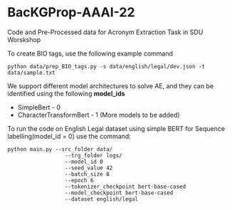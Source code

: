 # BacKGProp-AAAI-22
Code and Pre-Processed data for Acronym Extraction Task in SDU Worskshop

To create BIO tags, use the following  example command

```python data/prep_BIO_tags.py -s data/english/legal/dev.json -t   data/sample.txt```

We support different model architectures to solve AE, and they can be identified using the following **model_ids**

* SimpleBert - 0
* CharacterTransformBert - 1
(More models to be added)

To run the code on English Legal dataset using simple BERT for Sequence labelling(model_id = 0) use the command:

```
python main.py --src_folder data/
                  --trg_folder logs/
                  --model_id 0
                  --seed_value 42
                  --batch_size 8
                  --epoch 6
                  --tokenizer_checkpoint bert-base-cased
                  --model_checkpoint bert-base-cased
                  --dataset english/legal
     
 ```


